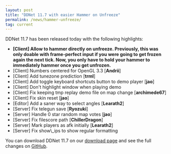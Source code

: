 ```yaml
---
layout: post
title: "DDNet 11.7 with easier Hammer on Unfreeze"
permalink: /news/hammer-unfreeze/
tag: current
---
```


DDNet 11.7 has been released today with the following highlights:

<ul>
  <li><strong>[Client] Allow to hammer directly on unfreeze. Previously, this was only doable with frame-perfect input if you were going to get frozen again the next tick. Now, you only have to hold your hammer to immediately hammer once you get unfrozen.</strong></li>
  <li>[Client] Numbers centered for OpenGL 3.3 [<strong>Andrii</strong>]</li>
  <li>[Client] Add tunezone prediction [<strong>trml</strong>]</li>
  <li>[Client] Add toggle keyboard shortcuts button to demo player [<strong>jao</strong>]</li>
  <li>[Client] Don't highlight window when playing demo</li>
  <li>[Client] Fix keeping tmp replay demo file on map change [<strong>archimede67</strong>]</li>
  <li>[Client] Fix skin reset [<strong>jao</strong>]</li>
  <li>[Editor] Add a saner way to select angles [<strong>Learath2</strong>]</li>
  <li>[Server] Fix telegun save [<strong>Ryozuki</strong>]</li>
  <li>[Server] Handle 0 star random map votes [<strong>jao</strong>]</li>
  <li>[Server] Fix filescore path [<strong>ChillerDragon</strong>]</li>
  <li>[Server] Mark players as afk initially [<strong>Learath2</strong>]</li>
  <li>[Server] Fix show\_ips to show regular formatting</li>
</ul>

You can download DDNet 11.7 on our [download page](https://ddnet.tw/downloads/) and see the full changes on [GitHub](https://github.com/ddnet/ddnet/compare/11.6.1...11.7).
